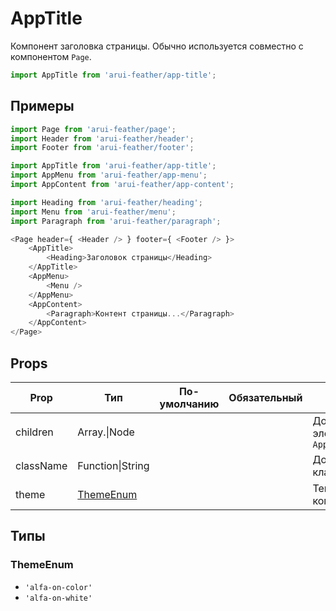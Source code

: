# AppTitle

Компонент заголовка страницы.
Обычно используется совместно с компонентом `Page`.

```javascript
import AppTitle from 'arui-feather/app-title';
```

## Примеры


```javascript
import Page from 'arui-feather/page';
import Header from 'arui-feather/header';
import Footer from 'arui-feather/footer';

import AppTitle from 'arui-feather/app-title';
import AppMenu from 'arui-feather/app-menu';
import AppContent from 'arui-feather/app-content';

import Heading from 'arui-feather/heading';
import Menu from 'arui-feather/menu';
import Paragraph from 'arui-feather/paragraph';

<Page header={ <Header /> } footer={ <Footer /> }>
    <AppTitle>
        <Heading>Заголовок страницы</Heading>
    </AppTitle>
    <AppMenu>
        <Menu />
    </AppMenu>
    <AppContent>
        <Paragraph>Контент страницы...</Paragraph>
    </AppContent>
</Page>
```



## Props


| Prop  | Тип  | По-умолчанию | Обязательный | Описание |
| ----- | ---- | ------------ | ------------ |----------|
| children | Array.<Node>\|Node |  |  | Дочерние элементы `AppTitle` |
| className | Function\|String |  |  | Дополнительный класс |
| theme | [ThemeEnum](#ThemeEnum) |  |  | Тема компонента |







## Типы






### <a id="ThemeEnum"></a>ThemeEnum

 * `'alfa-on-color'`
 * `'alfa-on-white'`



